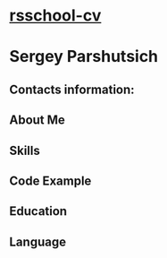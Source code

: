 # **[rsschool-cv](https://sereypsv.github.io/rsschool-cv/)**

# **Sergey Parshutsich**

## **Contacts information:**

## **About Me**

## **Skills**

## **Code Example**

## **Education**

## **Language**
